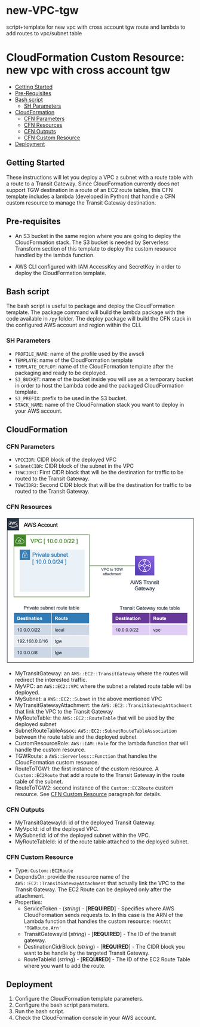 # new-VPC-tgw
script+template for new vpc with cross account tgw route and lambda to add routes to vpc/subnet table


# CloudFormation Custom Resource: new vpc with cross account tgw

- [Getting Started](#getting-started)
- [Pre-Requisites](#pre-requisites)
- [Bash script](#bash-script)
  - [SH Parameters](#sh-parameters)
- [CloudFormation](#cloudformation)
  - [CFN Parameters](#cfn-parameters)
  - [CFN Resources](#cfn-resources)
  - [CFN Outputs](#cfn-outputs)
  - [CFN Custom Resource](#cfn-custom-resource)
- [Deployment](#deployment)

## Getting Started

These instructions will let you deploy a VPC a subnet with a route table with a route to a Transit Gateway. Since CloudFormation currently does not support TGW destination in a route of an EC2 route tables, this CFN template includes a lambda (developed in Python) that handle a CFN custom resource to manage the Transit Gateway destination.

## Pre-requisites

- An S3 bucket in the same region where you are going to deploy the CloudFormation stack. The S3 bucket is needed by Serverless Transform section of this template to deploy the custom resource handled by the lambda function.

- AWS CLI configured with IAM AccessKey and SecretKey in order to deploy the CloudFormation template.

## Bash script

The bash script is useful to package and deploy the CloudFormation template. The package command will build the lambda package with the code available in `/py` folder. The deploy package will build the CFN stack in the configured AWS account and region within the CLI.

### SH Parameters

- `PROFILE_NAME`: name of the profile used by the awscli
- `TEMPLATE`: name of the CloudFormation template
- `TEMPLATE_DEPLOY`: name of the CloudFormation template after the packaging and ready to be deployed. 
- `S3_BUCKET`: name of the bucket inside you will use as a temporary bucket in order to host the Lambda code and the packaged CloudFormation template.
- `S3_PREFIX`: prefix to be used in the S3 bucket.
- `STACK_NAME`: name of the CloudFormation stack you want to deploy in your AWS account.

## CloudFormation

### CFN Parameters

- `VPCCIDR`: CIDR block of the deployed VPC
- `SubnetCIDR`: CIDR block of the subnet in the VPC
- `TGWCIDR1`: First CIDR block that will be the destination for traffic to be routed to the Transit Gateway.
- `TGWCIDR2`: Second CIDR block that will be the destination for traffic to be routed to the Transit Gateway.

### CFN Resources

![CFN deployed resources](img/resources.png)

- MyTransitGateway: an `AWS::EC2::TransitGateway` where the routes will redirect the interested traffic.
- MyVPC: an `AWS::EC2::VPC` where the subnet a related route table will be deployed.
- MySubnet: a `AWS::EC2::Subnet` in the above mentioned VPC
- MyTransitGatewayAttachment: the `AWS::EC2::TransitGatewayAttachment` that link the VPC to the Transit Gateway
- MyRouteTable: the `AWS::EC2::RouteTable` that will be used by the deployed subnet
- SubnetRouteTableAssoc: `AWS::EC2::SubnetRouteTableAssociation` between the route table and the deployed subnet
- CustomResourceRole: `AWS::IAM::Role` for the lambda function that will handle the custom resource.
- TGWRoute: a `AWS::Serverless::Function` that handles the CloudFormation custom resource.
- RouteToTGW1: the first instance of the custom resource. A `Custom::EC2Route` that add a route to the Transit Gateway in the route table of the subnet.
- RouteToTGW2: second instance of the `Custom::EC2Route` custom resource. See [CFN Custom Resource](#cfn-custom-resource) paragraph for details. 

### CFN Outputs

- MyTransitGatewayId: id of the deployed Transit Gateway.
- MyVpcId: id of the deployed VPC.
- MySubnetId: id of the deployed subnet within the VPC.
- MyRouteTableId: id of the route table attached to the deployed subnet.

### CFN Custom Resource

- Type: `Custom::EC2Route`
- DependsOn: provide the resource name of the `AWS::EC2::TransitGatewayAttachment` that actually link the VPC to the Transit Gateway. The EC2 Route can be deployed only after the attachment.
- Properties:
  - ServiceToken - (*string*) - [**REQUIRED**] - Specifies where AWS CloudFormation sends requests to. In this case is the ARN of the Lambda function that handles the custom resource: `!GetAtt 'TGWRoute.Arn'`
  - TransitGatewayId (*string*) - [**REQUIRED**] - The ID of the transit gateway.
  - DestinationCidrBlock (*string*) - [**REQUIRED**] - The CIDR block you want to be handle by the targeted Transit Gateway.
  - RouteTableId (*string*) - [**REQUIRED**] - The ID of the EC2 Route Table where you want to add the route.

## Deployment

1. Configure the CloudFormation template parameters.
2. Configure the bash script parameters.
3. Run the bash script.
4. Check the CloudFormation console in your AWS account.
